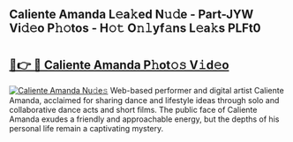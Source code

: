 ## Caliente Amanda L𝚎a𝚔ed N𝚞𝚍e - Part-JYW Vi𝚍𝚎o P𝚑𝚘tos - H𝚘𝚝 O𝚗𝚕yf𝚊ns L𝚎a𝚔s PLFt0

# <h2><a href="http://kfd2fsb.oniu.top/?m=Caliente+Amanda">🔗👉 🔴 Caliente Amanda P𝚑ot𝚘𝚜 V𝚒d𝚎o</a></h2>

[![Caliente Amanda Nu𝚍e𝚜](https://i.imgur.com/0qMVB7G.gif)](http://kfd2fsb.oniu.top/?m=Caliente+Amanda)
Web-based performer and digital artist Caliente Amanda, acclaimed for sharing dance and lifestyle ideas through solo and collaborative dance acts and short films. The public face of Caliente Amanda exudes a friendly and approachable energy, but the depths of his personal life remain a captivating mystery.  
